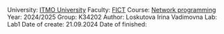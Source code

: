 University: [ITMO University](https://itmo.ru/ru/)
Faculty: [FICT](https://fict.itmo.ru)
Course: [Network programming](https://github.com/itmo-ict-faculty/network-programming)
Year: 2024/2025
Group: K34202
Author: Loskutova Irina Vadimovna
Lab: Lab1
Date of create: 21.09.2024
Date of finished: 
